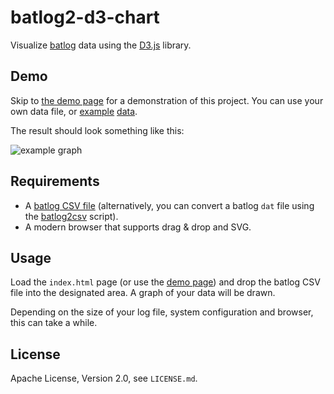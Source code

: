 # batlog2-d3-chart

Visualize [batlog][1] data using the [D3.js][2] library.

## Demo

Skip to [the demo page][5] for a demonstration of this project. You can use your own data file, or [example][6] [data][7]. 

The result should look something like this:

![example graph](http://pietvandongen.github.io/batlog-d3-chart/images/example.png)

## Requirements

- A [batlog CSV file][4] (alternatively, you can convert a batlog `dat` file using the [batlog2csv][3] script).
- A modern browser that supports drag & drop and SVG.

## Usage

Load the `index.html` page (or use the [demo page][5]) and drop the batlog CSV file into the designated area. A graph of your data will be drawn.

Depending on the size of your log file, system configuration and browser, this can take a while.

## License

Apache License, Version 2.0, see `LICENSE.md`.

[1]: https://github.com/jradavenport/batlog
[2]: http://d3js.org/
[3]: https://github.com/pietvandongen/batlog2csv
[4]: https://github.com/pietvandongen/batlog-python
[5]: http://pietvandongen.github.io/batlog-d3-chart/
[6]: https://raw.githubusercontent.com/pietvandongen/batlog-d3-chart/gh-pages/example-data/example.csv
[7]: https://raw.githubusercontent.com/pietvandongen/batlog-d3-chart/gh-pages/example-data/example-large.csv